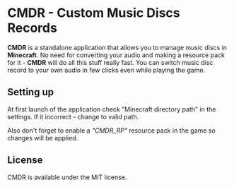 # CMDR - Custom Music Discs Records

**CMDR** is a standalone application that allows you to manage music discs in **Minecraft**. No need for converting your audio and making a resource pack for it - **CMDR** will do all this stuff really fast. You can switch music disc record to your own audio in few clicks even while playing the game.

## Setting up

At first launch of the application check "Minecraft directory path" in the settings. If it incorrect - change to valid path.

Also don't forget to enable a *"CMDR_RP"* resource pack in the game so changes will be applied.

## License

CMDR is available under the MIT license.